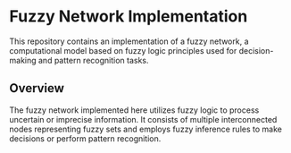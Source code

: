 # Fuzzy Network Implementation

This repository contains an implementation of a fuzzy network, a computational model based on fuzzy logic principles used for decision-making and pattern recognition tasks.

## Overview

The fuzzy network implemented here utilizes fuzzy logic to process uncertain or imprecise information. It consists of multiple interconnected nodes representing fuzzy sets and employs fuzzy inference rules to make decisions or perform pattern recognition.
